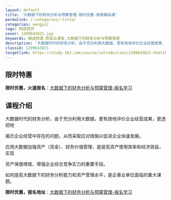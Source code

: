 ```yaml
---
layout: default
title: '大数据下的财务分析与预算管理-限时优惠-网易精品课'
permalink: /:categories/:title/
categories: wangyi2
tags: 网易提供
cover: 1209643821.jpg
keywords: 精选网课,网易云课堂,大数据下的财务分析与预算管理
description: '大数据时代的财务分析，由于充分利用大数据，更有效地评价企业经营成果，更透彻地揭示企业经营中存在的问题，从而采取应对措施以'
classid: 1209643821
targetlink: https://study.163.com/course/introduction/1209643821.htm?share=1&shareId=1025206652&utm_campaign=share&utm_medium=iphoneShare&utm_source=&utm_u=1025206652
---
```


## 限时特惠

**限时优惠，火速报名**：[大数据下的财务分析与预算管理-报名学习](https://study.163.com/course/introduction/1209643821.htm?share=1&shareId=1025206652&utm_campaign=share&utm_medium=iphoneShare&utm_source=&utm_u=1025206652)

## 课程介绍

大数据时代的财务分析，由于充分利用大数据，更有效地评价企业经营成果，更透彻地

揭示企业经营中存在的问题，从而采取应对措施以促进企业快速发展。

应用大数据加强资产（资金）、财务价值管理，是提高资产使用效率和经济效益，实现

资产保值增值，增强企业综合竞争实力的重要手段。

如何提高大数据下的财务分析能力和资产管理水平，是企事业单位面临的重大课题。

**限时优惠，报名地址**：[大数据下的财务分析与预算管理-报名学习](https://study.163.com/course/introduction/1209643821.htm?share=1&shareId=1025206652&utm_campaign=share&utm_medium=iphoneShare&utm_source=&utm_u=1025206652)

